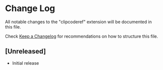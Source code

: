# Change Log

All notable changes to the "clipcoderef" extension will be documented in this file.

Check [Keep a Changelog](http://keepachangelog.com/) for recommendations on how to structure this file.

## [Unreleased]

- Initial release